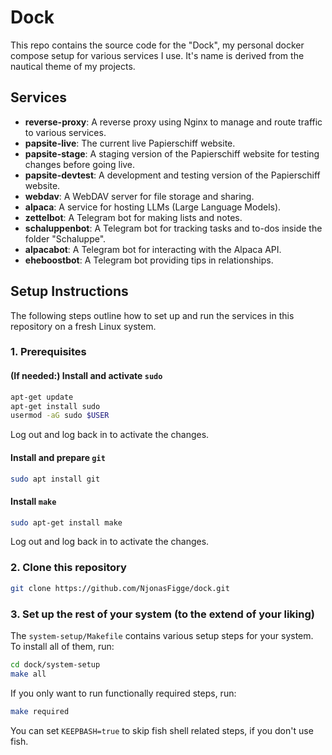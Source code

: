 
# Dock

This repo contains the source code for the "Dock", my personal docker compose setup for various services I use.
It's name is derived from the nautical theme of my projects.

## Services

- **reverse-proxy**: A reverse proxy using Nginx to manage and route traffic to various services.
- **papsite-live**: The current live Papierschiff website.
- **papsite-stage**: A staging version of the Papierschiff website for testing changes before going live.
- **papsite-devtest**: A development and testing version of the Papierschiff website.
- **webdav**: A WebDAV server for file storage and sharing.
- **alpaca**: A service for hosting LLMs (Large Language Models).
- **zettelbot**: A Telegram bot for making lists and notes.
- **schaluppenbot**: A Telegram bot for tracking tasks and to-dos inside the folder "Schaluppe".
- **alpacabot**: A Telegram bot for interacting with the Alpaca API.
- **eheboostbot**: A Telegram bot providing tips in relationships.

## Setup Instructions

The following steps outline how to set up and run the services in this repository on a fresh Linux system.

### 1. Prerequisites

#### (If needed:) Install and activate `sudo`

```bash
apt-get update
apt-get install sudo
usermod -aG sudo $USER
```

Log out and log back in to activate the changes.

#### Install and prepare `git`

```bash
sudo apt install git
```

#### Install `make`

```bash
sudo apt-get install make
```

Log out and log back in to activate the changes.

### 2. Clone this repository

```bash
git clone https://github.com/NjonasFigge/dock.git 
```

### 3. Set up the rest of your system (to the extend of your liking)

The `system-setup/Makefile` contains various setup steps for your system. To install all of them, run:

```bash
cd dock/system-setup
make all
```

If you only want to run functionally required steps, run:

```bash
make required
```

You can set `KEEPBASH=true` to skip fish shell related steps, if you don't use fish.
